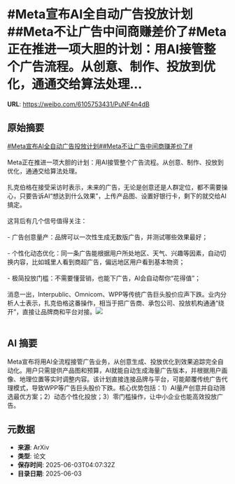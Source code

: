 # #Meta宣布AI全自动广告投放计划##Meta不让广告中间商赚差价了#Meta正在推进一项大胆的计划：用AI接管整个广告流程。从创意、制作、投放到优化，通通交给算法处理...

**URL**: https://weibo.com/6105753431/PuNF4n4dB

## 原始摘要

<a href="https://m.weibo.cn/search?containerid=231522type%3D1%26t%3D10%26q%3D%23Meta%E5%AE%A3%E5%B8%83AI%E5%85%A8%E8%87%AA%E5%8A%A8%E5%B9%BF%E5%91%8A%E6%8A%95%E6%94%BE%E8%AE%A1%E5%88%92%23&amp;extparam=%23Meta%E5%AE%A3%E5%B8%83AI%E5%85%A8%E8%87%AA%E5%8A%A8%E5%B9%BF%E5%91%8A%E6%8A%95%E6%94%BE%E8%AE%A1%E5%88%92%23" data-hide=""><span class="surl-text">#Meta宣布AI全自动广告投放计划#</span></a><a href="https://m.weibo.cn/search?containerid=231522type%3D1%26t%3D10%26q%3D%23Meta%E4%B8%8D%E8%AE%A9%E5%B9%BF%E5%91%8A%E4%B8%AD%E9%97%B4%E5%95%86%E8%B5%9A%E5%B7%AE%E4%BB%B7%E4%BA%86%23&amp;extparam=%23Meta%E4%B8%8D%E8%AE%A9%E5%B9%BF%E5%91%8A%E4%B8%AD%E9%97%B4%E5%95%86%E8%B5%9A%E5%B7%AE%E4%BB%B7%E4%BA%86%23" data-hide=""><span class="surl-text">#Meta不让广告中间商赚差价了#</span></a><br><br>Meta正在推进一项大胆的计划：用AI接管整个广告流程。从创意、制作、投放到优化，通通交给算法处理。<br><br>扎克伯格在接受采访时表示，未来的广告，无论是创意还是人群定位，都不需要操心，只要告诉AI“想达到什么效果”，上传产品图、设置好银行卡，剩下的就交给AI搞定。<br><br>这背后有几个信号值得关注：<br><br>- 广告创意量产：品牌可以一次性生成无数版广告，并测试哪些效果最好；<br><br>- 个性化动态优化：同一条广告能根据用户所处地区、天气、兴趣等因素，自动切换内容，比如城里人看到商超广告，偏远地区用户看到基本物资；<br><br>- 极简投放门槛：不需要懂营销，也能下广告，AI会自动帮你“花得值”；<br><br>消息一出，Interpublic、Omnicom、WPP等传统广告巨头股价应声下跌。业内分析人士表示，扎克伯格这番操作，相当于把广告商、承包公司、投放机构通通“绕开”，直接让品牌商和平台对接。<img style="" src="https://tvax2.sinaimg.cn/large/006Fd7o3gy1i21yqwzdc0j30xc0k0wou.jpg" referrerpolicy="no-referrer"><br><br>

## AI 摘要

Meta宣布将用AI全流程接管广告业务，从创意生成、投放优化到效果追踪完全自动化。用户只需提供产品图和预算，AI就能自动生成海量广告版本，并根据用户画像、地理位置等实时调整内容。该计划直接连接品牌与平台，可能颠覆传统广告代理模式，导致WPP等广告巨头股价下跌。核心优势包括：1）AI量产创意并自动筛选最优方案；2）动态个性化投放；3）零门槛操作，让中小企业也能高效投放广告。

## 元数据

- **来源**: ArXiv
- **类型**: 论文
- **保存时间**: 2025-06-03T04:07:32Z
- **目录日期**: 2025-06-03

